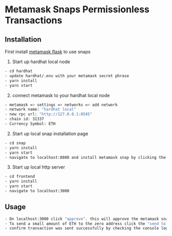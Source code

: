 # Metamask Snaps Permissionless Transactions

## Installation

First install [metamask flask](https://metamask.io/flask/) to use snaps 


1. Start up hardhat local node
```bash
- cd hardhat
- update hardhat/.env with your metamask secret phrase
- yarn install
- yarn start
```

2. connect metamask to your hardhat local node
```bash
- metamask => settings => networks => add network
- network name: "hardhat local"
- new rpc url: "http://127.0.0.1:8545" 
- chain id: 31337
- Currency Symbol: ETH
```


2. Start up local snap installation page
```bash
- cd snap
- yarn install
- yarn start
- navigate to localhost:8080 and install metamask snap by clicking the connect button
```

3. Start up local http server
```bash
- cd frontend
- yarn install
- yarn start
- navigate to localhost:3000
```


## Usage
```bash
- On localhost:3000 click "approve". this will approve the metamask snap for localhost:3000
- To send a small amount of ETH to the zero address click the "send to zero address" button.
- confirm transaction was sent successfully by checking the console logs and verifying metamask ETH amount has changed.
```
